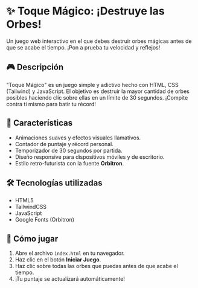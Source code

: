 # ✨ Toque Mágico: ¡Destruye las Orbes!

Un juego web interactivo en el que debes destruir orbes mágicas antes de que se acabe el tiempo. ¡Pon a prueba tu velocidad y reflejos!

## 🎮 Descripción

"Toque Mágico" es un juego simple y adictivo hecho con HTML, CSS (Tailwind) y JavaScript. El objetivo es destruir la mayor cantidad de orbes posibles haciendo clic sobre ellas en un límite de 30 segundos. ¡Compite contra ti mismo para batir tu récord!

## 🧩 Características

- Animaciones suaves y efectos visuales llamativos.
- Contador de puntaje y récord personal.
- Temporizador de 30 segundos por partida.
- Diseño responsive para dispositivos móviles y de escritorio.
- Estilo retro-futurista con la fuente **Orbitron**.

## 🛠️ Tecnologías utilizadas

- HTML5
- TailwindCSS
- JavaScript
- Google Fonts (Orbitron)

## 🚀 Cómo jugar

1. Abre el archivo `index.html` en tu navegador.
2. Haz clic en el botón **Iniciar Juego**.
3. Haz clic sobre todas las orbes que puedas antes de que acabe el tiempo.
4. ¡Tu puntaje se actualizará automáticamente!
